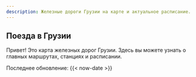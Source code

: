 ```yaml
---
description: Железные дороги Грузии на карте и актуальное расписание.
---
```


## Поезда в Грузии

Привет! Это карта железных дорог Грузии. Здесь вы можете узнать о главных маршрутах, станциях и расписании.

Последнее обновление: {{< now-date >}}